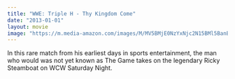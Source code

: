 ```yaml
---
title: "WWE: Triple H - Thy Kingdom Come"
date: "2013-01-01"
layout: movie
image: "https://m.media-amazon.com/images/M/MV5BMjE0NzYxNjc2N15BMl5BanBnXkFtZTgwNTUyODA2MDE@._V1_SX300.jpg"
---
```


In this rare match from his earliest days in sports entertainment, the man who would was not yet known as The Game takes on the legendary Ricky Steamboat on WCW Saturday Night.
